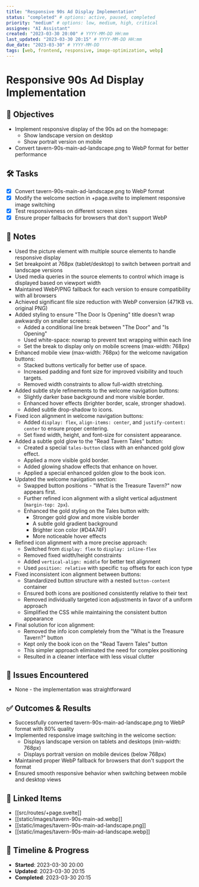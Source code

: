 ```yaml
---
title: "Responsive 90s Ad Display Implementation"
status: "completed" # options: active, paused, completed
priority: "medium" # options: low, medium, high, critical
assignee: "AI Assistant"
created: "2023-03-30 20:00" # YYYY-MM-DD HH:mm
last_updated: "2023-03-30 20:15" # YYYY-MM-DD HH:mm
due_date: "2023-03-30" # YYYY-MM-DD
tags: [web, frontend, responsive, image-optimization, webp]
---
```


# Responsive 90s Ad Display Implementation

## 🚩 Objectives
- Implement responsive display of the 90s ad on the homepage:
  - Show landscape version on desktop
  - Show portrait version on mobile
- Convert tavern-90s-main-ad-landscape.png to WebP format for better performance

## 🛠 Tasks
- [x] Convert tavern-90s-main-ad-landscape.png to WebP format
- [x] Modify the welcome section in +page.svelte to implement responsive image switching
- [x] Test responsiveness on different screen sizes
- [x] Ensure proper fallbacks for browsers that don't support WebP

## 📝 Notes
- Used the picture element with multiple source elements to handle responsive display
- Set breakpoint at 768px (tablet/desktop) to switch between portrait and landscape versions
- Used media queries in the source elements to control which image is displayed based on viewport width
- Maintained WebP/PNG fallback for each version to ensure compatibility with all browsers
- Achieved significant file size reduction with WebP conversion (471KB vs. original PNG)
- Added styling to ensure "The Door Is Opening" title doesn't wrap awkwardly on smaller screens:
  - Added a conditional line break between "The Door" and "Is Opening"
  - Used white-space: nowrap to prevent text wrapping within each line
  - Set the break to display only on mobile screens (max-width: 768px)
- Enhanced mobile view (max-width: 768px) for the welcome navigation buttons:
  - Stacked buttons vertically for better use of space.
  - Increased padding and font size for improved visibility and touch targets.
  - Removed width constraints to allow full-width stretching.
- Added subtle style refinements to the welcome navigation buttons:
  - Slightly darker base background and more visible border.
  - Enhanced hover effects (brighter border, scale, stronger shadow).
  - Added subtle drop-shadow to icons.
- Fixed icon alignment in welcome navigation buttons:
  - Added `display: flex`, `align-items: center`, and `justify-content: center` to ensure proper centering.
  - Set fixed width, height, and font-size for consistent appearance.
- Added a subtle gold glow to the "Read Tavern Tales" button:
  - Created a special `tales-button` class with an enhanced gold glow effect.
  - Applied a more visible gold border.
  - Added glowing shadow effects that enhance on hover.
  - Applied a special enhanced golden glow to the book icon.
- Updated the welcome navigation section:
  - Swapped button positions - "What is the Treasure Tavern?" now appears first.
  - Further refined icon alignment with a slight vertical adjustment (`margin-top: 2px`).
  - Enhanced the gold styling on the Tales button with:
    - Stronger gold glow and more visible border
    - A subtle gold gradient background
    - Brighter icon color (#D4A74F)
    - More noticeable hover effects
- Refined icon alignment with a more precise approach:
  - Switched from `display: flex` to `display: inline-flex`
  - Removed fixed width/height constraints
  - Added `vertical-align: middle` for better text alignment
  - Used `position: relative` with specific `top` offsets for each icon type
- Fixed inconsistent icon alignment between buttons:
  - Standardized button structure with a nested `button-content` container
  - Ensured both icons are positioned consistently relative to their text
  - Removed individually targeted icon adjustments in favor of a uniform approach
  - Simplified the CSS while maintaining the consistent button appearance
- Final solution for icon alignment:
  - Removed the info icon completely from the "What is the Treasure Tavern?" button
  - Kept only the book icon on the "Read Tavern Tales" button
  - This simpler approach eliminated the need for complex positioning
  - Resulted in a cleaner interface with less visual clutter

## 🐞 Issues Encountered
- None - the implementation was straightforward

## ✅ Outcomes & Results
- Successfully converted tavern-90s-main-ad-landscape.png to WebP format with 80% quality
- Implemented responsive image switching in the welcome section:
  - Displays landscape version on tablets and desktops (min-width: 768px)
  - Displays portrait version on mobile devices (below 768px)
- Maintained proper WebP fallback for browsers that don't support the format
- Ensured smooth responsive behavior when switching between mobile and desktop views

## 📌 Linked Items
- [[src/routes/+page.svelte]]
- [[static/images/tavern-90s-main-ad.webp]]
- [[static/images/tavern-90s-main-ad-landscape.png]]
- [[static/images/tavern-90s-main-ad-landscape.webp]]

## 📅 Timeline & Progress
- **Started**: 2023-03-30 20:00
- **Updated**: 2023-03-30 20:15
- **Completed**: 2023-03-30 20:15